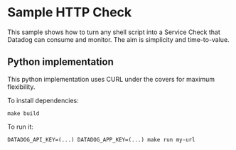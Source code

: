 # Sample HTTP Check

This sample shows how to turn any shell script into a Service Check
that Datadog can consume and monitor. The aim is simplicity and
time-to-value.

## Python implementation

This python implementation uses CURL under the covers for maximum
flexibility.

To install dependencies:

    make build

To run it:

    DATADOG_API_KEY=(...) DATADOG_APP_KEY=(...) make run my-url



